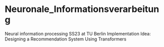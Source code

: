 # Neuronale_Informationsverarbeitung
Neural information processing SS23 at TU Berlin
Implementation Idea: Designing a Recommendation System Using Transformers